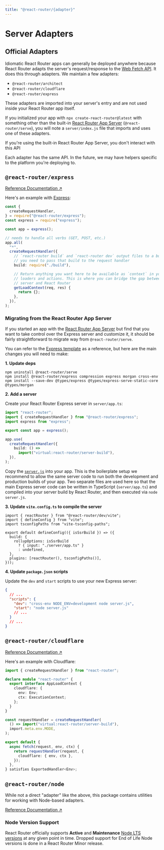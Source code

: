 ```yaml
---
title: "@react-router/{adapter}"
---
```


# Server Adapters

## Official Adapters

Idiomatic React Router apps can generally be deployed anywhere because React Router adapts the server's request/response to the [Web Fetch API][web-fetch-api]. It does this through adapters. We maintain a few adapters:

- `@react-router/architect`
- `@react-router/cloudflare`
- `@react-router/express`

These adapters are imported into your server's entry and are not used inside your React Router app itself.

If you initialized your app with `npx create-react-router@latest` with something other than the built-in [React Router App Server][rr-serve] (`@react-router/serve`), you will note a `server/index.js` file that imports and uses one of these adapters.

<docs-info>If you're using the built-in React Router App Server, you don't interact with this API</docs-info>

Each adapter has the same API. In the future, we may have helpers specific to the platform you're deploying to.

## `@react-router/express`

[Reference Documentation ↗](https://api.reactrouter.com/v7/modules/_react_router_express.html)

Here's an example with [Express][express]:

```ts lines=[1-3,11-22]
const {
  createRequestHandler,
} = require("@react-router/express");
const express = require("express");

const app = express();

// needs to handle all verbs (GET, POST, etc.)
app.all(
  "*",
  createRequestHandler({
    // `react-router build` and `react-router dev` output files to a build directory,
    // you need to pass that build to the request handler
    build: require("./build"),

    // Return anything you want here to be available as `context` in your
    // loaders and actions. This is where you can bridge the gap between your
    // server and React Router
    getLoadContext(req, res) {
      return {};
    },
  }),
);
```

### Migrating from the React Router App Server

If you started an app with the [React Router App Server][rr-serve] but find that you want to take control over the Express server and customize it, it should be fairly straightforward to migrate way from `@react-router/serve`.

You can refer to the [Express template][express-template] as a reference, but here are the main changes you will need to make:

**1. Update deps**

```shellscript nonumber
npm uninstall @react-router/serve
npm install @react-router/express compression express morgan cross-env
npm install --save-dev @types/express @types/express-serve-static-core @types/morgan
```

**2. Add a server**

Create your React Router Express server in `server/app.ts`:

```ts filename=server/app.ts
import "react-router";
import { createRequestHandler } from "@react-router/express";
import express from "express";

export const app = express();

app.use(
  createRequestHandler({
    build: () =>
      import("virtual:react-router/server-build"),
  }),
);
```

Copy the [`server.js`][express-template-server-js] into your app. This is the boilerplate setup we recommend to allow the same server code to run both the development and production builds of your app. Two separate files are used here so that the main Express server code can be written in TypeScript (`server/app.ts`) and compiled into your server build by React Router, and then executed via `node server.js`.

**3. Update `vite.config.ts` to compile the server**

```tsx filename=vite.config.ts lines=[6-10]
import { reactRouter } from "@react-router/dev/vite";
import { defineConfig } from "vite";
import tsconfigPaths from "vite-tsconfig-paths";

export default defineConfig(({ isSsrBuild }) => ({
  build: {
    rollupOptions: isSsrBuild
      ? { input: "./server/app.ts" }
      : undefined,
  },
  plugins: [reactRouter(), tsconfigPaths()],
}));
```

**4. Update `package.json` scripts**

Update the `dev` and `start` scripts to use your new Express server:

```json filename=package.json
{
  // ...
  "scripts": {
    "dev": "cross-env NODE_ENV=development node server.js",
    "start": "node server.js"
    // ...
  }
  // ...
}
```

## `@react-router/cloudflare`

[Reference Documentation ↗](https://api.reactrouter.com/v7/modules/_react_router_cloudflare.html)

Here's an example with Cloudflare:

```ts
import { createRequestHandler } from "react-router";

declare module "react-router" {
  export interface AppLoadContext {
    cloudflare: {
      env: Env;
      ctx: ExecutionContext;
    };
  }
}

const requestHandler = createRequestHandler(
  () => import("virtual:react-router/server-build"),
  import.meta.env.MODE,
);

export default {
  async fetch(request, env, ctx) {
    return requestHandler(request, {
      cloudflare: { env, ctx },
    });
  },
} satisfies ExportedHandler<Env>;
```

## `@react-router/node`

While not a direct "adapter" like the above, this package contains utilities for working with Node-based adapters.

[Reference Documentation ↗](https://api.reactrouter.com/v7/modules/_react_router_node.html)

### Node Version Support

React Router officially supports **Active** and **Maintenance** [Node LTS versions][node-releases] at any given point in time. Dropped support for End of Life Node versions is done in a React Router Minor release.

[express]: https://expressjs.com
[node-releases]: https://nodejs.org/en/about/previous-releases
[web-fetch-api]: https://developer.mozilla.org/en-US/docs/Web/API/Fetch_API
[rr-serve]: ./serve
[express-template]: https://github.com/remix-run/react-router-templates/tree/main/node-custom-server
[express-template-server-js]: https://github.com/remix-run/react-router-templates/blob/main/node-custom-server/server.js
